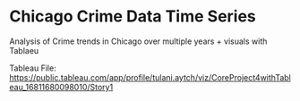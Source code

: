 # Chicago Crime Data Time Series 
  Analysis of Crime trends in Chicago over multiple years + visuals with Tablaeu

  Tableau File:
  https://public.tableau.com/app/profile/tulani.aytch/viz/CoreProject4withTableau_16811680098010/Story1 
